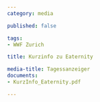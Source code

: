 ```yaml
---
category: media

published: false

tags:
- WWF Zurich

title: Kurzinfo zu Eaternity

media-title: Tagessanzeiger
documents:
- KurzInfo_Eaternity.pdf

---
```


